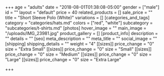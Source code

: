 +++
age = "adults"
date = "2018-08-01T01:38:08-05:00"
gender = ["male"]
id = ""
layout = "default"
price = 40
related_products = []
sale_price = ""
title = "Short Sleeve Polo (White)"
variations = []
[categories_and_tags]
category = "categories/hats.md"
colors = ["red", "white"]
subcategory = "subcategories/t-shirts.md"
[photos]
hover_image = ""
main_image = "/uploads/IMG_23981.jpg"
product_gallery = []
[product_info]
description = ""
details = ""
[seo]
meta_description = ""
meta_title = ""
social_image = ""
[shipping]
shipping_details = ""
weight = "4"
[[sizes]]
price_change = "0"
size = "Extra Small"
[[sizes]]
price_change = "0"
size = "Small"
[[sizes]]
price_change = "0"
size = "Medium"
[[sizes]]
price_change = "0"
size = "Large"
[[sizes]]
price_change = "0"
size = "Extra Large"

+++
